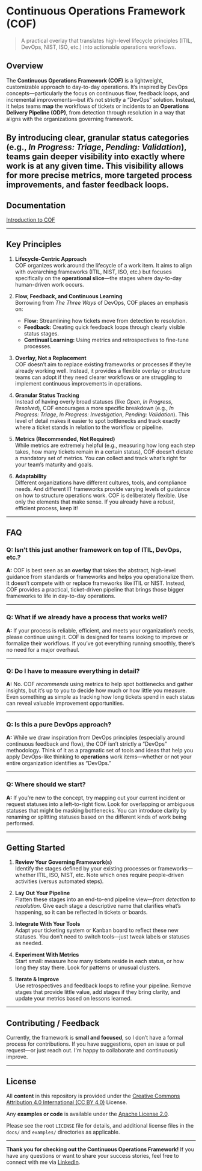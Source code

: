 # Continuous Operations Framework (COF)

> A practical overlay that translates high-level lifecycle principles (ITIL, DevOps, NIST, ISO, etc.) into actionable operations workflows.

## Overview

The **Continuous Operations Framework (COF)** is a lightweight, customizable approach to day-to-day operations. It’s inspired by DevOps concepts—particularly the focus on continuous flow, feedback loops, and incremental improvements—but it’s not strictly a “DevOps” solution. Instead, it helps teams **map** the workflows of tickets or incidents to an **Operations Delivery Pipeline (ODP)**, from detection through resolution in a way that aligns with the organizations governing framework.

By introducing clear, granular status categories (e.g., _In Progress: Triage_, _Pending: Validation_), teams gain deeper visibility into exactly where work is at any given time. This visibility allows for more precise metrics, more targeted process improvements, and faster feedback loops.
---

## Documentation
[Introduction to COF](docs/core-principles.md#introduction)

---

## Key Principles

1. **Lifecycle-Centric Approach**  
   COF organizes work around the lifecycle of a work item. It aims to align with overarching frameworks (ITIL, NIST, ISO, etc.) but focuses specifically on the **operational slice**—the stages where day-to-day human-driven work occurs.

2. **Flow, Feedback, and Continuous Learning**  
   Borrowing from _The Three Ways_ of DevOps, COF places an emphasis on:
   - **Flow:** Streamlining how tickets move from detection to resolution.  
   - **Feedback:** Creating quick feedback loops through clearly visible status stages.  
   - **Continual Learning:** Using metrics and retrospectives to fine-tune processes.

3. **Overlay, Not a Replacement**  
   COF doesn’t aim to replace existing frameworks or processes if they’re already working well. Instead, it provides a flexible overlay or structure teams can adopt if they need clearer workflows or are struggling to implement continuous improvements in operations.

4. **Granular Status Tracking**  
   Instead of having overly broad statuses (like _Open_, _In Progress_, _Resolved_), COF encourages a more specific breakdown (e.g., _In Progress: Triage_, _In Progress: Investigation_, _Pending: Validation_). This level of detail makes it easier to spot bottlenecks and track exactly where a ticket stands in relation to the workflow or pipeline.

5. **Metrics (Recommended, Not Required)**  
   While metrics are extremely helpful (e.g., measuring how long each step takes, how many tickets remain in a certain status), COF doesn’t dictate a mandatory set of metrics. You can collect and track what’s right for your team’s maturity and goals.

6. **Adaptability**  
   Different organizations have different cultures, tools, and compliance needs. And different IT frameworks provide varying levels of guidance on how to structure operations work. COF is deliberately flexible. Use only the elements that make sense. If you already have a robust, efficient process, keep it!

---

## FAQ

### Q: **Isn’t this just another framework on top of ITIL, DevOps, etc.?**  
**A:** COF is best seen as an **overlay** that takes the abstract, high-level guidance from standards or frameworks and helps you operationalize them. It doesn’t compete with or replace frameworks like ITIL or NIST. Instead, COF provides a practical, ticket-driven pipeline that brings those bigger frameworks to life in day-to-day operations.

---

### Q: **What if we already have a process that works well?**  
**A:** If your process is reliable, efficient, and meets your organization’s needs, please continue using it. COF is designed for teams looking to improve or formalize their workflows. If you’ve got everything running smoothly, there’s no need for a major overhaul.

---

### Q: **Do I have to measure everything in detail?**  
**A:** No. COF *recommends* using metrics to help spot bottlenecks and gather insights, but it’s up to you to decide how much or how little you measure. Even something as simple as tracking how long tickets spend in each status can reveal valuable improvement opportunities.

---

### Q: **Is this a pure DevOps approach?**  
**A:** While we draw inspiration from DevOps principles (especially around continuous feedback and flow), the COF isn’t strictly a “DevOps” methodology. Think of it as a pragmatic set of tools and ideas that help you apply DevOps-like thinking to **operations** work items—whether or not your entire organization identifies as “DevOps.”

---

### Q: **Where should we start?**  
**A:** If you’re new to the concept, try mapping out your current incident or request statuses into a left-to-right flow. Look for overlapping or ambiguous statuses that might be masking bottlenecks. You can introduce clarity by renaming or splitting statuses based on the different kinds of work being performed.

---

## Getting Started

1. **Review Your Governing Framework(s)**  
   Identify the stages defined by your existing processes or frameworks—whether ITIL, ISO, NIST, etc. Note which ones require people-driven activities (versus automated steps).

2. **Lay Out Your Pipeline**  
   Flatten these stages into an end-to-end pipeline view—_from detection to resolution_. Give each stage a descriptive name that clarifies what’s happening, so it can be reflected in tickets or boards.

3. **Integrate With Your Tools**  
   Adapt your ticketing system or Kanban board to reflect these new statuses. You don’t need to switch tools—just tweak labels or statuses as needed.

4. **Experiment With Metrics**  
   Start small: measure how many tickets reside in each status, or how long they stay there. Look for patterns or unusual clusters.

5. **Iterate & Improve**  
   Use retrospectives and feedback loops to refine your pipeline. Remove stages that provide little value, add stages if they bring clarity, and update your metrics based on lessons learned.

---

## Contributing / Feedback

Currently, the framework is **small and focused**, so I don’t have a formal process for contributions. If you have suggestions, open an issue or pull request—or just reach out. I'm happy to collaborate and continuously improve.

---

## License

All **content** in this repository is provided under the [Creative Commons Attribution 4.0 International (CC BY 4.0)](https://creativecommons.org/licenses/by/4.0/) License.

Any **examples or code** is available under the [Apache License 2.0](https://www.apache.org/licenses/LICENSE-2.0).

Please see the root `LICENSE` file for details, and additional license files in the `docs/` and `examples/` directories as applicable.


---

**Thank you for checking out the Continuous Operations Framework!** If you have any questions or want to share your success stories, feel free to connect with me via [LinkedIn](https://www.linkedin.com/in/brian-moore-200412143/). 

